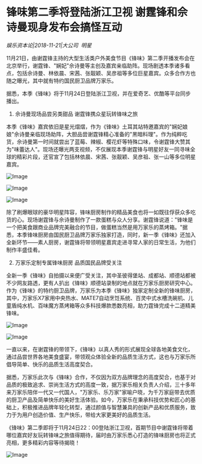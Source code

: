 # 锋味第二季将登陆浙江卫视 谢霆锋和佘诗曼现身发布会搞怪互动

*娱乐资本论|2018-11-21|大公司 
                                                明星*

11月21日，由谢霆锋主持的大型生活类户外美食节目《锋味》第二季开播发布会在北京举行，谢霆锋、"娴妃"佘诗曼等主创及嘉宾亲临助阵。现场剧透本季诸多看点，包括佘诗曼、林依晨、宋茜、张靓颖、吴彦祖等多位巨星嘉宾。众多合作方也随之曝光，其中就有特约国民厨卫品牌万家乐。

据悉，本季《锋味》将于11月24日登陆浙江卫视，并在爱奇艺、优酷等平台同步播出。

1. 佘诗曼现场品尝另类甜品 谢霆锋携众星玩转锋味之旅

本季《锋味》嘉宾依旧是星光熠熠，作为《锋味》土耳其站特邀嘉宾的"娴妃娘娘"佘诗曼亲临现场助阵，大胆品尝谢霆锋精心准备的"黑暗料理"。作为纯粹吃货，佘诗曼第一时间就尝出了蓝莓、辣椒、樱花虾等特殊口味，令谢霆锋大赞其为"味蕾达人"。现场还曝光两支视频，不仅展现本季谢霆锋与明星好友一同寻味全球的精彩片段，还官宣了包括林依晨、宋茜、张靓颖、吴彦祖、张一山等多位明星嘉宾。

![Image](https://p3.pstatp.com/large/pgc-image/c6de92eb8cda4b0ba2f4fe73989ab2cd)

![Image](https://p3.pstatp.com/large/pgc-image/453da659a8424cecb02d6c44474af4b9)

![Image](https://p3.pstatp.com/large/pgc-image/8e2156bf9f05493aaaa30df794d2bf81)

除了刷爆眼球的豪华明星阵容，锋味厨房制作的精品美食也将一如既往俘获众多吃货的心。现场谢霆锋与佘诗曼制作了一款蛋糕与众人分享。谢霆锋说道："锋味是一个把美食跟商业品牌完美融合的节目，做蛋糕当然是用万家乐的蒸烤箱。"据悉，本季锋味厨房由国民厨卫品牌万家乐独家打造，同时，新一季《锋味》还加入全新环节——素人厨房，谢霆锋将带领明星嘉宾走进寻常人家的日常生活，为他们制作丰盛佳肴。

2. 万家乐定制专属锋味厨房 品质国民品牌受关注

全新一季《锋味》自拍摄以来便广受关注，其中圣彼得堡站、成都站、顺德站都被不少网友路透，更有人扒出《锋味》顺德站录制的地点就在万家乐厨房研究中心。作为《锋味》的特约厨卫品牌，万家乐为本季《锋味》独家定制全新的锋味厨房，其中，万家乐X7家用中央热水、MATE7自动烹饪系统、百灵中式水槽洗碗机、儿童盾纯水机、百味魔方蒸烤箱等众多科技爆款悉数亮相，助力霆锋完成十二道精美锋味。

![Image](https://p3.pstatp.com/large/pgc-image/91f4670366fa4962a34547eeac5dc2ff)

![Image](https://p3.pstatp.com/large/pgc-image/c0a4b9c459924749923e1e14f42b7c7a)

一直以来，在谢霆锋的带领下，《锋味》以真人秀的形式展现全球各地美食文化，通过品尝世界各地美食盛宴，带领观众体验全新的品质生活方式，这也与万家乐所倡导简单、快乐的品质生活高度契合。

据悉，万家乐此次与《锋味》合作，不仅因为双方品牌理念的高度契合，也基于对品质的极致追求、崇尚生活方式的高度一致，据万家乐相关负责人介绍，三十多年来万家乐陪伴一代又一代国人，"万家乐、乐万家"家喻户晓，为千万家庭带去优质的厨卫产品及简单快乐的美好生活体验。如今，万家乐在秉承科技优势和匠心的基础上，积极推进品牌年轻化转型，通过颜值与智慧兼具的创新产品和优质服务，致力于为用户创造价值、生产快乐，带给大家更美好的品质生活。

《锋味》第二季即将于11月24日22：00登陆浙江卫视，首期节目中谢霆锋将带着哪位嘉宾好友玩转锋味之旅值得期待，届时由万家乐悉心打造的锋味厨房也将正式亮相，更多精彩内容等待揭晓！

![Image](https://p3.pstatp.com/large/pgc-image/6103dba9a64042569e0d5a83ac477aec)

